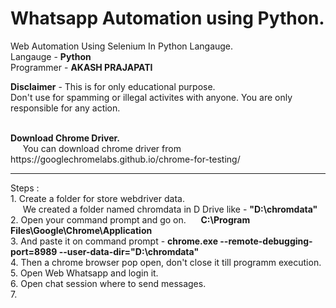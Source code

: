 # Whatsapp Automation using Python.
Web Automation Using Selenium In Python Langauge.
<br>
Langauge - <b>Python</b>
<br>
Programmer - <b>AKASH PRAJAPATI</b>

<b>Disclaimer</b> - This is for only educational purpose.<br>
Don't use for spamming or illegal activites with anyone. You are only responsible for any action.

<br>
<b>Download Chrome Driver.</b><br>
&nbsp;&nbsp;&nbsp;&nbsp;&nbsp;You can download chrome driver from https://googlechromelabs.github.io/chrome-for-testing/
<hr>
Steps : <br>
1. Create a folder for store webdriver data.<br>
&nbsp;&nbsp;&nbsp;&nbsp&nbsp;We created a folder named chromdata in D Drive like - <b>"D:\chromdata"</b><br>
2. Open your command prompt and go on.
&nbsp;&nbsp;&nbsp;&nbsp;&nbsp;<b>C:\Program Files\Google\Chrome\Application</b><br>
3. And paste it on command prompt - <b>chrome.exe --remote-debugging-port=8989 --user-data-dir="D:\chromdata"</b><br>
4. Then a chrome browser pop open, don't close it till programm execution.<br>
5. Open Web Whatsapp and login it.<br>
6. Open chat session where to send messages.<br>
7. 
